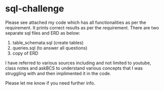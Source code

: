 # sql-challenge

Please see attached my code which has all functionalities as per the requirement. It prints correct results as per the requirement. There are two separate sql files and ERD as below:
1. table_schemata.sql (create tables)
2. queries.sql (to answer all questions)
3. copy of ERD

I have referred to various sources including and not limited to youtube, class notes and askBCS to understand various concepts that I was struggling with and then implimented it in the code.

Please let me know if you need further info.
